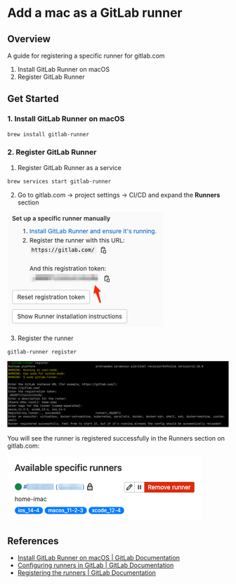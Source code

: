 # Add a mac as a GitLab runner

## Overview

A guide for registering a specific runner for gitlab.com

1. Install GitLab Runner on macOS
2. Register GitLab Runner

## Get Started

### **1. Install GitLab Runner on macOS**

```bash
brew install gitlab-runner
```

### 2. Register GitLab Runner

 1. Register GitLab Runner as a service

```bash
brew services start gitlab-runner
```

 2. Go to gitlab.com -&gt; project settings -&gt; CI/CD and expand the **Runners** section

![Note the URL and registration token](../.gitbook/assets/gitlab-runner-token.png)

 3. Register the runner 

```text
gitlab-runner register
```

![](../.gitbook/assets/gitlab-runner-register-screenshot.png)

You will see the runner is registered successfully in the Runners section on gitlab.com:

![](../.gitbook/assets/gitlab-runner.png)

## References

* [Install GitLab Runner on macOS \| GitLab Documentation](https://gitlab.com/gitlab-org/gitlab-runner/blob/master/docs/install/osx.md)
* [Configuring runners in GitLab \| GitLab Documentation](https://docs.gitlab.com/ee/ci/runners/README.html#specific-runners)
* [Registering the runners \| GitLab Documentation](https://docs.gitlab.com/runner/register/#macos)



